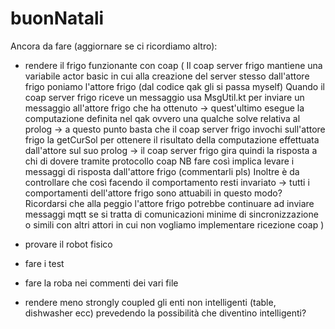 # buonNatali
Ancora da fare (aggiornare se ci ricordiamo altro):
- rendere il frigo funzionante con coap 
(
Il coap server frigo mantiene una variabile actor basic in cui alla creazione del server stesso dall'attore frigo poniamo l'attore frigo (dal codice qak gli si passa myself)
Quando il coap server frigo riceve un messaggio usa MsgUtil.kt per inviare un messaggio all'attore frigo che ha ottenuto -> quest'ultimo esegue la computazione definita nel qak ovvero una qualche solve relativa al prolog -> a questo punto basta che il coap server frigo invochi sull'attore frigo la getCurSol per ottenere il risultato della computazione effettuata dall'attore sul suo prolog -> il coap server frigo gira quindi la risposta a chi di dovere tramite protocollo coap
NB fare così implica levare i messaggi di risposta dall'attore frigo (commentarli pls)
Inoltre è da controllare che così facendo il comportamento resti invariato -> tutti i comportamenti dell'attore frigo sono attuabili in questo modo? Ricordarsi che alla peggio l'attore frigo potrebbe continuare ad inviare messaggi mqtt se si tratta di comunicazioni minime di sincronizzazione o simili con altri attori in cui non vogliamo implementare ricezione coap
)

- provare il robot fisico
- fare i test
- fare la roba nei commenti dei vari file
- rendere meno strongly coupled gli enti non intelligenti (table, dishwasher ecc) prevedendo la possibilità che diventino intelligenti?
